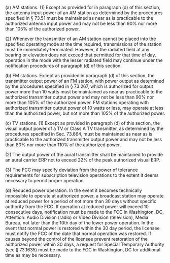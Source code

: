 (a) AM stations. (1) Except as provided for in paragraph (d) of this section, the antenna input power of an AM station as determined by the procedures specified in § 73.51 must be maintained as near as is practicable to the authorized antenna input power and may not be less than 90% nor more than 105% of the authorized power.

(2) Whenever the transmitter of an AM station cannot be placed into the specified operating mode at the time required, transmissions of the station must be immediately terminated. However, if the radiated field at any bearing or elevation does not exceed that permitted for that time of day, operation in the mode with the lesser radiated field may continue under the notification procedures of paragraph (d) of this section.

(b) FM stations. Except as provided in paragraph (d) of this section, the transmitter output power of an FM station, with power output as determined by the procedures specified in § 73.267, which is authorized for output power more than 10 watts must be maintained as near as practicable to the authorized transmitter output power and may not be less than 90% nor more than 105% of the authorized power. FM stations operating with authorized transmitter output power of 10 watts or less, may operate at less than the authorized power, but not more than 105% of the authorized power.

(c) TV stations. (1) Except as provided in paragraph (d) of this section, the visual output power of a TV or Class A TV transmitter, as determined by the procedures specified in Sec. 73.664, must be maintained as near as is practicable to the authorized transmitter output power and may not be less than 80% nor more than 110% of the authorized power.

(2) The output power of the aural transmitter shall be maintained to provide an aural carrier ERP not to exceed 22% of the peak authorized visual ERP.

(3) The FCC may specify deviation from the power of tolerance requirements for subscription television operations to the extent it deems necessary to permit proper operation.

(d) Reduced power operation. In the event it becomes technically impossible to operate at authorized power, a broadcast station may operate at reduced power for a period of not more than 30 days without specific authority from the FCC. If operation at reduced power will exceed 10 consecutive days, notification must be made to the FCC in Washington, DC, Attention: Audio Division (radio) or Video Division (television), Media Bureau, not later than the 10th day of the lower power operation. In the event that normal power is restored within the 30 day period, the licensee must notify the FCC of the date that normal operation was restored. If causes beyond the control of the licensee prevent restoration of the authorized power within 30 days, a request for Special Temporary Authority (see § 73.1635) must be made to the FCC in Washington, DC for additional time as may be necessary.

